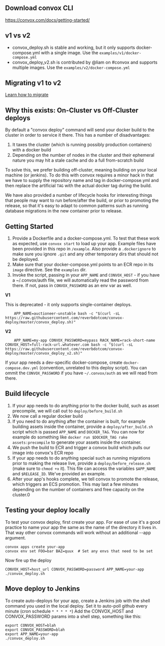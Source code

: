 ## Download convox CLI

https://convox.com/docs/getting-started/

## v1 vs v2

* convox_deploy.sh is stable and working, but it only supports docker-compose.yml with a single image. Use the `examples/v1/docker-compose.yml`
* convox_deploy_v2.sh is contributed by @liam on #convox and supports multiple images. Use the `examples/v2/docker-compose.yml`


## Migrating v1 to v2

[Learn how to migrate](MIGRATE_V1_V2.md)

## Why this exists: On-Cluster vs Off-Cluster deploys

By default a "convox deploy" command will send your docker build to the cluster in order to service it there. This has a number of disadvantages:

1. It taxes the cluster (which is running possibly production containers) with a docker build
2. Depending on the number of nodes in the cluster and their ephemeral nature you may hit a stale cache and do a full from-scratch build

To solve this, we prefer building off-cluster, meaning building on your local machine (or jenkins). To do this with convox requires a minor hack in that we have to supply the repository name and tag in docker-compose.yml and then replace the artificial `TAG` with the actual docker tag during the build.

We have also provided a number of lifecycle hooks for interesting things that people may want to run before/after the build, or prior to promoting the release, so that it's easy to adapt to common patterns such as running database migrations in the new container prior to release.


## Getting Started

1. Provide a Dockerfile and a docker-compose.yml. To test that these work as expected, use `convox start` to load up your app. Example files have been provided in this repo in `/example`. Also provide a `.dockerignore` to make sure you ignore `.git` and any other temporary dirs that should not be deployed.
2. Make sure that your docker-compose.yml points to an ECR repo in its `image` directive. See the `examples` dir.
3. Invoke the script, passing in your `APP_NAME` and `CONVOX_HOST` - if you have a ~/.convox/auth file, we will automatically read the password from there. If not, pass in `CONVOX_PASSWORD` as an env var as well.

**V1**

This is deprecated - it only supports single-container deploys.

        APP_NAME=auctioneer-unstable bash -c "$(curl -sL https://raw.githubusercontent.com/reverbdotcom/convox-deploy/master/convox_deploy.sh)"

**V2**

        APP_NAME=my-app CONVOX_PASSWORD=mypass RACK_NAME=rack-short-name CONVOX_HOST=full-rack-url.whatever.com bash -c "$(curl -sL https://raw.githubusercontent.com/reverbdotcom/convox-deploy/master/convox_deploy_v2.sh)"

If your app needs a dev-specific docker-compose, create `docker-compose.dev.yml` (convention, unrelated to this deploy script). You can ommit the `CONVOX_PASSWORD` if you have `~/.convox/auth` as we will read from there.

## Build lifecycle

1. If your app needs to do anything prior to the docker build, such as asset precompile, we will call out to `deploy/before_build.sh`
2. We now call a regular docker build
3. If you need to do anything after the container is built, for example building assets inside the container, provide a `deploy/after_build.sh` script which is passed `APP_NAME` and `DOCKER_TAG`. You can now for example do something like `docker run $DOCKER_TAG rake assets:precompile` to generate your assets inside the container.
4. We push the build to ECR and trigger a convox build which pulls our image into convox's ECR repo
5. If your app needs to do anything special such as running migrations prior to making the release live, provide a `deploy/before_release.sh` (make sure to `chmod +x` it). This file can access the variables `$APP_NAME` and `$RELEASE_ID`. We've provided an example.
6. After your app's hooks complete, we tell convox to promote the release, which triggers an ECS promotion. This may last a few minutes depending on the number of containers and free capacity on the cluster.0


## Testing your deploy locally

To test your convox deploy, first create your app. For ease of use it's a good practice to name your app the same as the name of the directory it lives in. That way other convox commands will work without an additional --app argument.

    convox apps create your-app
    convox env set FOO=bar BAZ=quux  # Set any envs that need to be set

Now fire up the deploy

    CONVOX_HOST=host_url CONVOX_PASSWORD=password APP_NAME=your-app ./convox_deploy.sh

## Move deploy to Jenkins

To create auto-deploys for your app, create a Jenkins job with the shell command you used in the local deploy. Set it to auto-poll github every minute (cron schedule `* * * * *`)
Add the CONVOX_HOST and CONVOX_PASSWORD params into a shell step, something like this:

    export CONVOX_HOST=blah
    export CONVOX_PASSWORD=blah
    export APP_NAME=your-app
    ./convox_deploy.sh
